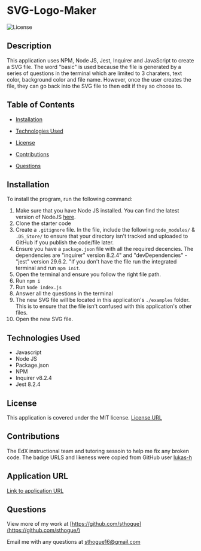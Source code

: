 # SVG-Logo-Maker

![License](https://img.shields.io/badge/License-MIT-yellow.svg)  

## Description

This application uses NPM, Node JS, Jest, Inquirer and JavaScript to create a SVG file. The word "basic" is used because the file is generated by a series of questions in the terminal which are limited to 3 charaters, text color, background color and file name. However, once the user creates the file, they can go back into the SVG file to then edit if they so choose to. 

## Table of Contents

* [Installation](#installation)

* [Technologies Used](#Technologies-Used)

* [License](#license)

* [Contributions](#contributions)

* [Questions](#questions)

## Installation

To install the program, run the following command:

1. Make sure that you have Node JS installed. You can find the latest version of NodeJS [here](https://nodejs.org/en).
2. Clone the starter code
3. Create a `.gitignore` file. In the file, include the following `node_modules/` & `.DS_Store/` to ensure that your directory isn't tracked and uploaded to GitHub if you publish the code/file later. 
4. Ensure you have a `package.json` file with all the required decencies. The dependencies are "inquirer" version 8.2.4" and "devDependencies" - "jest" version 29.6.2. "If you don't have the file run the integrated terminal and run `npm init`.
5. Open the terminal and ensure you follow the right file path.
6. Run `npm i` 
7. Run `Node index.js`
8. Answer all the questions in the terminal
9. The new SVG file will be located in this application's `./examples` folder. This is to ensure that the file isn't confused with this application's other files.
10. Open the new SVG file.


## Technologies Used
- Javascript
- Node JS
- Package.json
- NPM
- Inquirer v8.2.4
- Jest 8.2.4


## License

This application is covered under the MIT license.
[License URL](https://opensource.org/licenses/MIT)


## Contributions

The EdX instructional team and tutoring sessoin to help me fix any broken code. The badge URLS and likeness were copied from GitHub user [lukas-h](https://gist.github.com/lukas-h/2a5d00690736b4c3a7ba)


## Application URL
[Link to application URL](https://github.com/sthogue/SVG-Logo-Maker)

## Questions

View more of my work at
[https://github.com/sthogue](https://github.com/sthogue/)

Email me with any questions at
sthogue16@gmail.com
